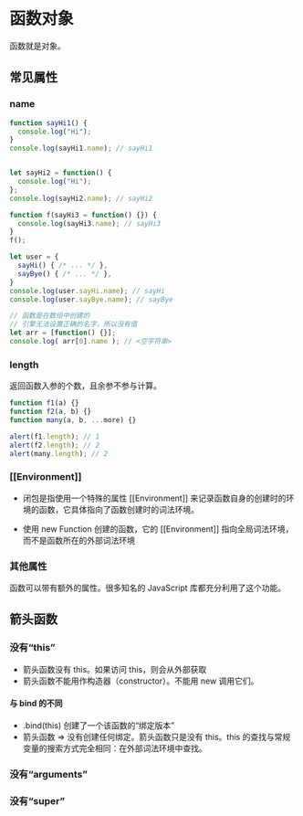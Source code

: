 # 函数对象

函数就是对象。

## 常见属性

### name

```javascript
function sayHi1() {
  console.log("Hi");
}
console.log(sayHi1.name); // sayHi1


let sayHi2 = function() {
  console.log("Hi");
};
console.log(sayHi2.name); // sayHi2

function f(sayHi3 = function() {}) {
  console.log(sayHi3.name); // sayHi3
}
f();

let user = {
  sayHi() { /* ... */ },
  sayBye() { /* ... */ },
}
console.log(user.sayHi.name); // sayHi
console.log(user.sayBye.name); // sayBye

// 函数是在数组中创建的
// 引擎无法设置正确的名字，所以没有值
let arr = [function() {}];
console.log( arr[0].name ); // <空字符串>
```

### length

返回函数入参的个数，且余参不参与计算。

```javascript
function f1(a) {}
function f2(a, b) {}
function many(a, b, ...more) {}

alert(f1.length); // 1
alert(f2.length); // 2
alert(many.length); // 2
```

### [[Environment]]

- 闭包是指使用一个特殊的属性 [[Environment]] 来记录函数自身的创建时的环境的函数，它具体指向了函数创建时的词法环境。

- 使用 new Function 创建的函数，它的 [[Environment]] 指向全局词法环境，而不是函数所在的外部词法环境

### 其他属性

函数可以带有额外的属性。很多知名的 JavaScript 库都充分利用了这个功能。

## 箭头函数

### 没有“this”

- 箭头函数没有 this。如果访问 this，则会从外部获取
- 箭头函数不能用作构造器（constructor）。不能用 new 调用它们。

#### 与 bind 的不同

- .bind(this) 创建了一个该函数的“绑定版本”
- 箭头函数 => 没有创建任何绑定。箭头函数只是没有 this。this 的查找与常规变量的搜索方式完全相同：在外部词法环境中查找。

### 没有“arguments”

### 没有“super”
